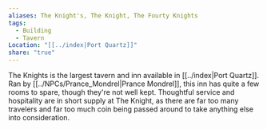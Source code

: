 ```yaml
---
aliases: The Knight's, The Knight, The Fourty Knights
tags:
  - Building
  - Tavern
Location: "[[../index|Port Quartz]]"
share: "true"
---
```


The Knights is the largest tavern and inn available in [[../index|Port Quartz]]. Ran by [[../NPCs/Prance_Mondrel|Prance Mondrel]], this inn has quite a few rooms to spare, though they're not well kept. Thoughtful service and hospitality are in short supply at The Knight, as there are far too many travelers and far too much coin being passed around to take anything else into consideration. 